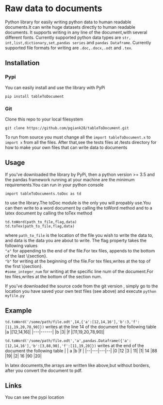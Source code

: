 # Raw data to documents

Python library for easily writing python data to human readable documents.It can write huge datasets directly to human readable documents.
It supports writing in any line of the document,with several different fonts.
Currently supported python data types are  `str, int,list,dictionary,set,pandas series` and `pandas Dataframe`.
Currently supported file formats for writing are `.doc,.docx,.odt` and `.tex`.

## Installation

### Pypi

You can easily install and use the library with PyPi 
```
pip install tableToDocument
```

### Git
Clone this repo to your local filesystem
```
git clone https://github.com/pgiank28/tableToDocument.git
```
To run from source you must change all the `import tableToDocument.x` to `import x` from all the files.
After that,see the tests files at /tests directory for how to make your own files that can write data to documents

## Usage
If you've downloaded the library by PyPi, then a python version >= 3.5 and the pandas framework running at your machine 
are the minimum requirements.You can run in your python console
```
import tableToDocuments.toDoc as td
```
to use the library.The toDoc module is the only you will propably use.You can then write to a word document by calling the
toWord method and to a latex document by calling the toTex method
```
td.toWord(path_to_file,flag,data)
td.toTex(path_to_file,flag,data)
```
where `path_to_file` is the location of the file you wish to write the data to, and data is the data you are about to write.
The flag property takes the following values <br/>
`"a"` for appending to the end of the file.For tex files, appends to the bottom of the last \\{section}.<br />
`"b"` for writing at the beginning of the file.For tex files,writes at the top of the first \\{section}.<br />
`#some_integer_num` for writing at the specific line num of the document.For tex files,writes at the bottom of the 
section num.

If you've downloaded the source code from the git version , simply go to the location you have saved your own test files
(see above) and execute `python myfile.py`

## Example
`td.toWord('/some/path/file.odt',14,{'a':[12,14,16'],'b':3,'f':[11,19,20,78,90]})` writes at the line 14 of the document the following
table
|a  |[12,14,16]|
|---|------|
|b  |3|
|f  |[11,19,20,78,90]|

`td.toWord('/some/path/file.odt','a',pandas.Dataframe({'a':[12,14,16'],'b':[3,88,90],'f':[11,19,20]})` writes at the end of the document
the following table
|  | a |b  |f |
|--|---|---|--|
|0 |12 |3  | 11|
|1| 14 |88 |19|
|2| 16 |90 |20|

In latex documents,the arrays are written like above,but without borders, after you convert the document to pdf.
## Links
You can see the pypi location
